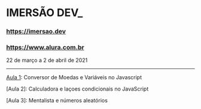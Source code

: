 # IMERSÃO DEV_

### https://imersao.dev
### https://www.alura.com.br

22 de março a 2 de abril de 2021

<hr>

[Aula 1](https://github.com/thanakin/imersao-dev/Aula1/): Conversor de Moedas e Variáveis no Javascript

[Aula 2]: Calculadora e laçoes condicionais no JavaScript

[Aula 3]: Mentalista e números aleatórios

[Aula 4]: AluraFlix
<!--
[Aula 5]():
[Aula 6]():
[Aula 7]():
[Aula 8]():
[Aula 9]():
[Aula 10]():
-->